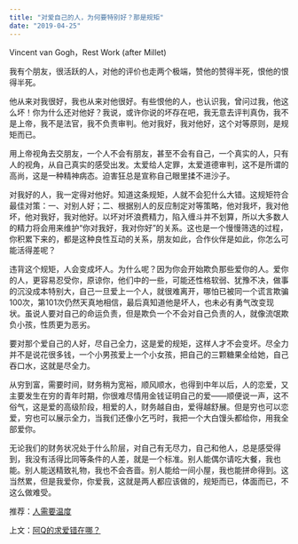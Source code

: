 ```yaml
---
title: "对爱自己的人，为何要特别好？那是规矩"
date: "2019-04-25"
---
```


Vincent van Gogh，Rest Work (after Millet)

  

我有个朋友，很活跃的人，对他的评价也走两个极端，赞他的赞得半死，恨他的恨得半死。

他从来对我很好，我也从来对他很好。有些恨他的人，也认识我，曾问过我，他这么坏！你为什么还对他好？我说，或许你说的坏存在吧，我无意去评判真伪，我不是上帝，我不是法官，我不负责审判。他对我好，我对他好，这个对等原则，是规矩而已。

用上帝视角去交朋友，一个人不会有朋友，甚至不会有自己，一个真实的人，只有人的视角，从自己真实的感受出发。太爱给人定罪，太爱道德审判，这不是所谓的高尚，这是一种精神病态。迫害狂总是宣称自己眼里揉不进沙子。

对我好的人，我一定得对他好。知道这条规矩，人就不会犯什么大错。这规矩符合最佳对策：一、对别人好；二、根据别人的反应制定对等策略，他对我坏，我对他坏，他对我好，我对他好。以坏对坏浪费精力，陷入缠斗并不划算，所以大多数人的精力将会用来维护“你对我好，我对你好”的关系。这也是一个慢慢筛选的过程，你积累下来的，都是这种良性互动的关系，朋友如此，合作伙伴是如此，你怎么可能活得差呢？

违背这个规矩，人会变成坏人。为什么呢？因为你会开始欺负那些爱你的人。爱你的人，更容易忍受你，原谅你，他们中的一些，可能还性格软弱、犹豫不决，做事的沉没成本特别大，自己一旦爱上一个人，就很难离开，哪怕已被同一个谎言欺骗100次，第101次仍然天真地相信，最后真知道他是坏人，也未必有勇气改变现状。虽说人要对自己的命运负责，但是欺负一个不会对自己负责的人，就像流氓欺负小孩，性质更为恶劣。

要对那个爱自己的人好，尽自己全力，这是爱的规矩，这样人才不会变坏。尽全力并不是说花很多钱，一个小男孩爱上一个小女孩，把自己的三颗糖果全给她，自己吞口水，这就是尽全力。

从穷到富，需要时间，财务稍为宽裕，顺风顺水，也得到中年以后，人的恋爱，又主要发生在穷的青年时期，你很难尽情用金钱证明自己的爱——顺便说一声，这不俗气，这是爱的高级阶段，相爱的人，财务越自由，爱得越舒展。但是穷也可以恋爱，穷也可以展示全力，当我们还像小乞丐时，我把一个大白馒头都给你，用我全部爱你。

无论我们的财务状况处于什么阶层，对自己有无尽力，自己和他人，总是感受得到，我没有活得比同等条件的人差，就是一个标准。别人能偶尔请吃大餐，我也能。别人能送精致礼物，我也不会吝啬。别人能给一间小屋，我也能拼命得到。这当然累，但是我爱你，你爱我，这就是两人都应该做的，规矩而已，体面而已，不这么做难受。

  

推荐：[人需要温度](http://mp.weixin.qq.com/s?__biz=MjM5NDU0Mjk2MQ==&mid=2651630617&idx=1&sn=1e213bd48dacb690e2fbcb61ab9faf7e&chksm=bd7e28078a09a1114860de88f68fac7a5773ca0b7cf5aec61c290cffc8f5460843aff786fc29&scene=21#wechat_redirect)  

上文：[阿Q的求爱错在哪？](http://mp.weixin.qq.com/s?__biz=MjM5NDU0Mjk2MQ==&mid=2651633295&idx=1&sn=35a4513baec081004d33805d5daf2d7a&chksm=bd7e32918a09bb8752e5416c78eabce41c096a50c63a51198ccd629098d437068c71bb3b07d7&scene=21#wechat_redirect)
